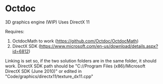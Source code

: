 # Octdoc

3D graphics engine (WIP)
Uses DirectX 11

Requires: 
1. OctdocMath to work (https://github.com/Octdoc/OctdocMath)
2. DirectX SDK (https://www.microsoft.com/en-us/download/details.aspx?id=6812)

Linking is set so, if the two solution folders are in the same folder, it should work.
DirectX SDK path should be "C://Program Files (x86)/Microsoft DirectX SDK (June 2010)" or edited in "Code/graphics/directx11/texture_dx11.cpp"
